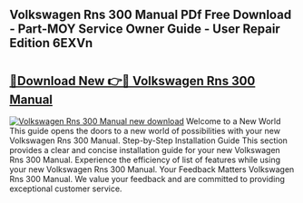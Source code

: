 ## Volkswagen Rns 300 Manual PDf Free Download - Part-MOY Service Owner Guide - User Repair Edition 6EXVn

# <h2><a href="http://bc67025.oget.top/?id=Volkswagen+Rns+300+Manual">🔗Download New 👉🔴 Volkswagen Rns 300 Manual</a></h2>

[![Volkswagen Rns 300 Manual new download](https://i.imgur.com/5g1atiW.png)](http://bc67025.oget.top/?id=Volkswagen+Rns+300+Manual)
Welcome to a New World This guide opens the doors to a new world of possibilities with your new Volkswagen Rns 300 Manual. Step-by-Step Installation Guide This section provides a clear and concise installation guide for your new Volkswagen Rns 300 Manual. Experience the efficiency of list of features while using your new Volkswagen Rns 300 Manual. Your Feedback Matters Volkswagen Rns 300 Manual. We value your feedback and are committed to providing exceptional customer service.
